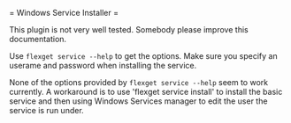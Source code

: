 = Windows Service Installer =

This plugin is not very well tested. Somebody please improve this documentation.

Use `flexget service --help` to get the options. Make sure you specify an userame and password when installing the service.


None of the options provided by `flexget service --help` seem to work currently. A workaround is to use 'flexget service install' to install the basic service and then using Windows Services manager to edit the user the service is run under.